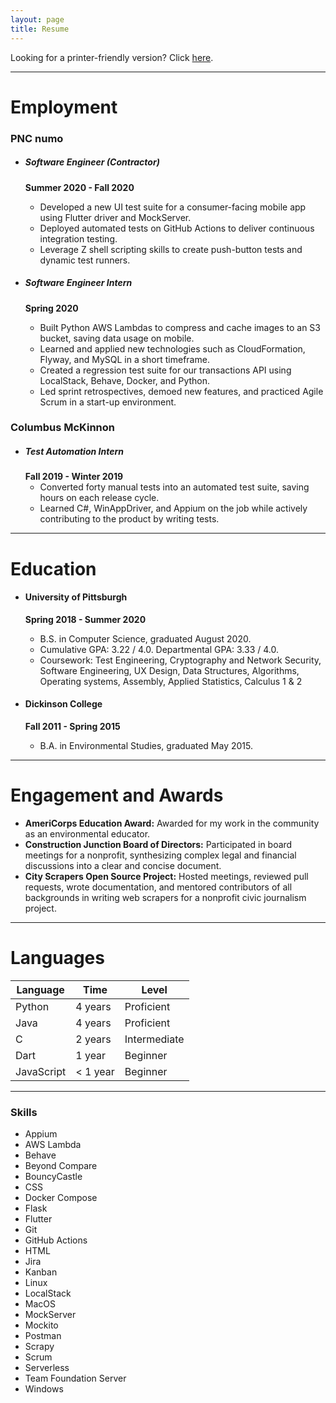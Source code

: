 ```yaml
---
layout: page
title: Resume
---
```


Looking for a printer-friendly version? Click [here](assets/docs/Ben_Nathanson_Resume_Public.pdf).

---

# Employment

### PNC numo
- ##### Software Engineer (Contractor)
  **Summer 2020 - Fall 2020**
  - Developed a new UI test suite for a consumer-facing mobile app using Flutter driver and MockServer.
  - Deployed automated tests on GitHub Actions to deliver continuous integration testing.
  - Leverage Z shell scripting skills to create push-button tests and dynamic test runners.

- ##### Software Engineer Intern
  **Spring 2020**
  - Built Python AWS Lambdas to compress and cache images to an S3 bucket, saving data usage on mobile.
  - Learned and applied new technologies such as CloudFormation, Flyway, and MySQL in a short timeframe.
  - Created a regression test suite for our transactions API using LocalStack, Behave, Docker, and Python.
  - Led sprint retrospectives, demoed new features, and practiced Agile Scrum in a start-up environment.

### Columbus McKinnon
- ##### Test Automation Intern
  **Fall 2019 - Winter 2019**
  - Converted forty manual tests into an automated test suite, saving hours on each release cycle.
  - Learned C\#, WinAppDriver, and Appium on the job while actively contributing to the product by writing tests.

---

# Education
- #### University of Pittsburgh
  **Spring 2018 - Summer 2020**
  - B.S. in Computer Science, graduated August 2020.
  - Cumulative GPA: 3.22 / 4.0. Departmental GPA: 3.33 / 4.0.
  - Coursework: Test Engineering, Cryptography and Network Security, Software Engineering, UX Design, Data Structures, Algorithms, Operating systems, Assembly, Applied Statistics, Calculus 1 & 2

- #### Dickinson College
  **Fall 2011 - Spring 2015**
  - B.A. in Environmental Studies, graduated May 2015.

---

# Engagement and Awards
- **AmeriCorps Education Award:** Awarded for my work in the community as an environmental educator.
- **Construction Junction Board of Directors:** Participated in board meetings for a nonprofit, synthesizing complex legal and financial discussions into a clear and concise document.
- **City Scrapers Open Source Project:** Hosted meetings, reviewed pull requests, wrote documentation, and mentored contributors of all backgrounds in writing web scrapers for a nonprofit civic journalism project.

---

# Languages

Language   | Time | Level
----------- | ----------- | -----------
Python | 4 years | Proficient
Java  | 4 years | Proficient
C | 2 years | Intermediate
Dart | 1 year | Beginner
JavaScript | < 1 year | Beginner

---
### Skills
- Appium
-  AWS Lambda
-  Behave
-  Beyond Compare
-  BouncyCastle
-  CSS
-  Docker Compose
-  Flask
-  Flutter
-  Git
-  GitHub Actions
-  HTML
-  Jira
-  Kanban
-  Linux
-  LocalStack
-  MacOS
-  MockServer
-  Mockito
-  Postman
-  Scrapy
-  Scrum
-  Serverless
-  Team Foundation Server
-  Windows
